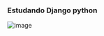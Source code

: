 ### Estudando Django python

![image](https://github.com/jzampieri/Learning-Django-PY/assets/127517418/345ae36a-bbf4-4698-b141-2e67018046c1)
